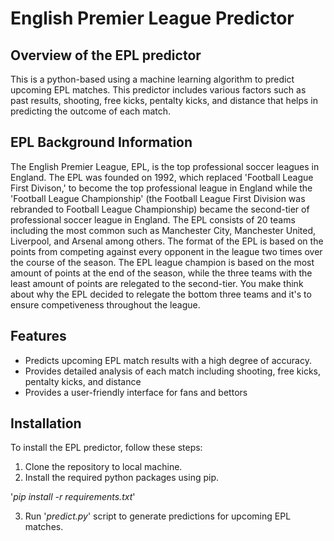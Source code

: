# English Premier League Predictor
## Overview of the EPL predictor

This is a python-based using a machine learning algorithm to predict upcoming EPL matches. This predictor includes various factors such as past results, shooting, free kicks, pentalty kicks, and distance that helps in predicting the outcome of each match.

## EPL Background Information

The English Premier League, EPL, is the top professional soccer leagues in England. The EPL was founded on 1992, which replaced 'Football League First Divison,' to become the top professional league in England while the 'Football League Championship' (the Football League First Division was rebranded to Football League Championship) became the second-tier of professional soccer league in England. The EPL consists of 20 teams including the most common such as Manchester City, Manchester United, Liverpool, and Arsenal among others. The format of the EPL is based on the points from competing against every opponent in the league two times over the course of the season. The EPL league champion is based on the most amount of points at the end of the season, while the three teams with the least amount of points are relegated to the second-tier. You make think about why the EPL decided to relegate the bottom three teams and it's to ensure competiveness throughout the league. 

## Features
- Predicts upcoming EPL match results with a high degree of accuracy.
- Provides detailed analysis of each match including shooting, free kicks, pentalty kicks, and distance
- Provides a user-friendly interface for fans and bettors

## Installation

To install the EPL predictor, follow these steps:

1. Clone the repository to local machine.
2. Install the required python packages using pip.

'*pip install -r requirements.txt*'

3. Run '*predict.py*' script to generate predictions for upcoming EPL matches.



